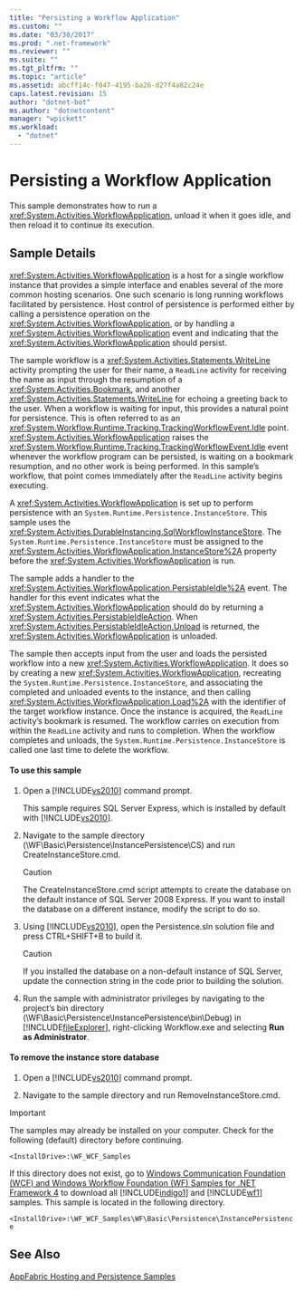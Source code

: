 ```yaml
---
title: "Persisting a Workflow Application"
ms.custom: ""
ms.date: "03/30/2017"
ms.prod: ".net-framework"
ms.reviewer: ""
ms.suite: ""
ms.tgt_pltfrm: ""
ms.topic: "article"
ms.assetid: abcff14c-f047-4195-ba26-d27f4a82c24e
caps.latest.revision: 15
author: "dotnet-bot"
ms.author: "dotnetcontent"
manager: "wpickett"
ms.workload: 
  - "dotnet"
---
```

# Persisting a Workflow Application
This sample demonstrates how to run a <xref:System.Activities.WorkflowApplication>, unload it when it goes idle, and then reload it to continue its execution.  
  
## Sample Details  
 <xref:System.Activities.WorkflowApplication> is a host for a single workflow instance that provides a simple interface and enables several of the more common hosting scenarios. One such scenario is long running workflows facilitated by persistence. Host control of persistence is performed either by calling a persistence operation on the <xref:System.Activities.WorkflowApplication>, or by handling a <xref:System.Activities.WorkflowApplication> event and indicating that the <xref:System.Activities.WorkflowApplication> should persist.  
  
 The sample workflow is a <xref:System.Activities.Statements.WriteLine> activity prompting the user for their name, a `ReadLine` activity for receiving the name as input through the resumption of a <xref:System.Activities.Bookmark>, and another <xref:System.Activities.Statements.WriteLine> for echoing a greeting back to the user. When a workflow is waiting for input, this provides a natural point for persistence. This is often referred to as an <xref:System.Workflow.Runtime.Tracking.TrackingWorkflowEvent.Idle> point. <xref:System.Activities.WorkflowApplication> raises the <xref:System.Workflow.Runtime.Tracking.TrackingWorkflowEvent.Idle> event whenever the workflow program can be persisted, is waiting on a bookmark resumption, and no other work is being performed. In this sample’s workflow, that point comes immediately after the `ReadLine` activity begins executing.  
  
 A <xref:System.Activities.WorkflowApplication> is set up to perform persistence with an <!--zz <xref:System.Runtime.Persistence.InstanceStore> --> `System.Runtime.Persistence.InstanceStore`. This sample uses the <xref:System.Activities.DurableInstancing.SqlWorkflowInstanceStore>. The <!--zz <xref:System.Runtime.Persistence.InstanceStore> --> `System.Runtime.Persistence.InstanceStore` must be assigned to the <xref:System.Activities.WorkflowApplication.InstanceStore%2A> property before the <xref:System.Activities.WorkflowApplication> is run.  
  
 The sample adds a handler to the <xref:System.Activities.WorkflowApplication.PersistableIdle%2A> event. The handler for this event indicates what the <xref:System.Activities.WorkflowApplication> should do by returning a <xref:System.Activities.PersistableIdleAction>. When <xref:System.Activities.PersistableIdleAction.Unload> is returned, the <xref:System.Activities.WorkflowApplication> is unloaded.  
  
 The sample then accepts input from the user and loads the persisted workflow into a new <xref:System.Activities.WorkflowApplication>. It does so by creating a new <xref:System.Activities.WorkflowApplication>, recreating the <!--zz <xref:System.Runtime.Persistence.InstanceStore> --> `System.Runtime.Persistence.InstanceStore`, and associating the completed and unloaded events to the instance, and then calling <xref:System.Activities.WorkflowApplication.Load%2A> with the identifier of the target workflow instance. Once the instance is acquired, the `ReadLine` activity’s bookmark is resumed. The workflow carries on execution from within the `ReadLine` activity and runs to completion. When the workflow completes and unloads, the <!--zz <xref:System.Runtime.Persistence.InstanceStore> --> `System.Runtime.Persistence.InstanceStore` is called one last time to delete the workflow.  
  
#### To use this sample  
  
1.  Open a [!INCLUDE[vs2010](../../../../includes/vs2010-md.md)] command prompt.  
  
     This sample requires SQL Server Express, which is installed by default with [!INCLUDE[vs2010](../../../../includes/vs2010-md.md)].  
  
2.  Navigate to the sample directory (\WF\Basic\Persistence\InstancePersistence\CS) and run CreateInstanceStore.cmd.  
  
    > [!CAUTION]
    >  The CreateInstanceStore.cmd script attempts to create the database on the default instance of SQL Server 2008 Express. If you want to install the database on a different instance, modify the script to do so.  
  
3.  Using [!INCLUDE[vs2010](../../../../includes/vs2010-md.md)], open the Persistence.sln solution file and press CTRL+SHIFT+B to build it.  
  
    > [!CAUTION]
    >  If you installed the database on a non-default instance of SQL Server, update the connection string in the code prior to building the solution.  
  
4.  Run the sample with administrator privileges by navigating to the project’s bin directory (\WF\Basic\Persistence\InstancePersistence\bin\Debug) in [!INCLUDE[fileExplorer](../../../../includes/fileexplorer-md.md)], right-clicking Workflow.exe and selecting **Run as Administrator**.  
  
#### To remove the instance store database  
  
1.  Open a [!INCLUDE[vs2010](../../../../includes/vs2010-md.md)] command prompt.  
  
2.  Navigate to the sample directory and run RemoveInstanceStore.cmd.  
  
> [!IMPORTANT]
>  The samples may already be installed on your computer. Check for the following (default) directory before continuing.  
>   
>  `<InstallDrive>:\WF_WCF_Samples`  
>   
>  If this directory does not exist, go to [Windows Communication Foundation (WCF) and Windows Workflow Foundation (WF) Samples for .NET Framework 4](http://go.microsoft.com/fwlink/?LinkId=150780) to download all [!INCLUDE[indigo1](../../../../includes/indigo1-md.md)] and [!INCLUDE[wf1](../../../../includes/wf1-md.md)] samples. This sample is located in the following directory.  
>   
>  `<InstallDrive>:\WF_WCF_Samples\WF\Basic\Persistence\InstancePersistence`  
  
## See Also  
 [AppFabric Hosting and Persistence Samples](http://go.microsoft.com/fwlink/?LinkId=193961)
